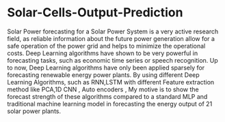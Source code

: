 # Solar-Cells-Output-Prediction
Solar Power forecasting for a Solar Power System is a very active research field, as reliable information about the future power generation allow for a safe operation of the power grid and helps to minimize the operational costs. Deep Learning algorithms have shown to be very powerful in forecasting tasks, such as economic time series or speech recognition. Up to now, Deep Learning algorithms have only been applied sparsely for forecasting renewable energy power plants. By using different Deep Learning Algorithms, such as RNN,LSTM with different Feature extraction method like PCA,1D CNN , Auto encoders , My motive is to show the forecast strength of these algorithms compared to a standard MLP and traditional machine learning model in forecasting the energy output of 21 solar power plants.
